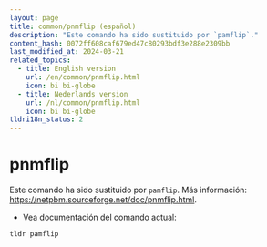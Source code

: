 ```yaml
---
layout: page
title: common/pnmflip (español)
description: "Este comando ha sido sustituido por `pamflip`."
content_hash: 0072ff608caf679ed47c80293bdf3e288e2309bb
last_modified_at: 2024-03-21
related_topics:
  - title: English version
    url: /en/common/pnmflip.html
    icon: bi bi-globe
  - title: Nederlands version
    url: /nl/common/pnmflip.html
    icon: bi bi-globe
tldri18n_status: 2
---
```

# pnmflip

Este comando ha sido sustituido por `pamflip`.
Más información: <https://netpbm.sourceforge.net/doc/pnmflip.html>.

- Vea documentación del comando actual:

`tldr pamflip`
